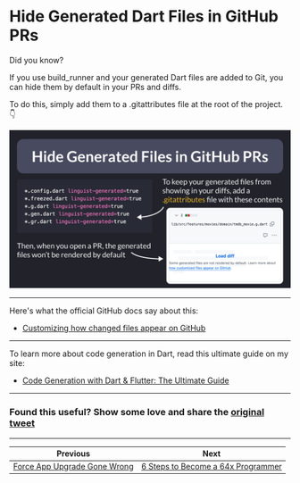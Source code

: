 # Hide Generated Dart Files in GitHub PRs

Did you know?

If you use build_runner and your generated Dart files are added to Git, you can hide them by default in your PRs and diffs.

To do this, simply add them to a .gitattributes file at the root of the project. 👇

![](158.png)

<!--
To keep your generated files from showing in your diffs, add a .gitattributes file with these contents:

*.config.dart linguist-generated=true
*.freezed.dart linguist-generated=true
*.g.dart linguist-generated=true
*.gen.dart linguist-generated=true
*.gr.dart linguist-generated=true

Then, when you open a PR, the generated files won’t be rendered by default.
-->

---

Here's what the official GitHub docs say about this:

- [Customizing how changed files appear on GitHub](https://docs.github.com/en/repositories/working-with-files/managing-files/customizing-how-changed-files-appear-on-github)

---

To learn more about code generation in Dart, read this ultimate guide on my site:

- [Code Generation with Dart & Flutter: The Ultimate Guide](https://codewithandrea.com/articles/dart-flutter-code-generation/)

---

### Found this useful? Show some love and share the [original tweet](https://twitter.com/biz84/status/1787840083954950434) 

---

| Previous | Next |
| -------- | ---- |
| [Force App Upgrade Gone Wrong](../0157-force-upgrade-gone-wrong/index.md) | [6 Steps to Become a 64x Programmer](../0159-6-steps-64x-programmer/index.md) |

<!-- TWITTER|https://twitter.com/biz84/status/1787840083954950434 -->
<!-- LINKEDIN|https://www.linkedin.com/posts/andreabizzotto_did-you-know-if-you-use-buildrunner-and-activity-7193605951357169666-igIf -->